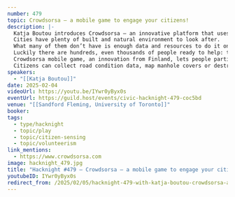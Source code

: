 ```yaml
---
number: 479
topic: Crowdsorsa – a mobile game to engage your citizens!
description: |-
  Katja Boutou introduces Crowdsorsa – an innovative platform that uses gamification and crowdsourcing to tackle environmental and infrastructure challenges.
  Cities have plenty of built and natural environment to look after.
  What many of them don’t have is enough data and resources to do it on time – when the costs and consequences are at their lowest.
  Luckily there are hundreds, even thousands of people ready to help: the citizens!
  Crowdsorsa mobile game, an innovation from Finland, lets people participate in improving their environment through fun and rewarding missions tailored to cities’ needs.
  Citizens can collect road condition data, map manhole covers or destroy sightings of invasive plant species. The ways to engage them are endless.
speakers:
  - "[[Katja Boutou]]"
date: 2025-02-04
videoUrl: https://youtu.be/IYwr0yByx0s
eventUrl: https://guild.host/events/civic-hacknight-479-coc5bd
venue: "[[Sandford Fleming, University of Toronto]]"
booker: 
tags:
  - type/hacknight
  - topic/play
  - topic/citizen-sensing
  - topic/volunteerism
link_mentions:
  - https://www.crowdsorsa.com
image: hacknight_479.jpg
title: "Hacknight #479 – Crowdsorsa – a mobile game to engage your citizens!"
youtubeID: IYwr0yByx0s
redirect_from: /2025/02/05/hacknight-479-with-katja-boutou-crowdsorsa-a-mobile-game-to-engage-your-citizens/
---
```


